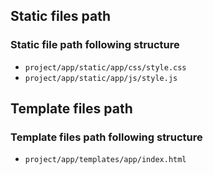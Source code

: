 ## Static files path
### Static file path following structure
- `project/app/static/app/css/style.css`
- `project/app/static/app/js/style.js`
## Template files path
### Template files path following structure
- `project/app/templates/app/index.html`